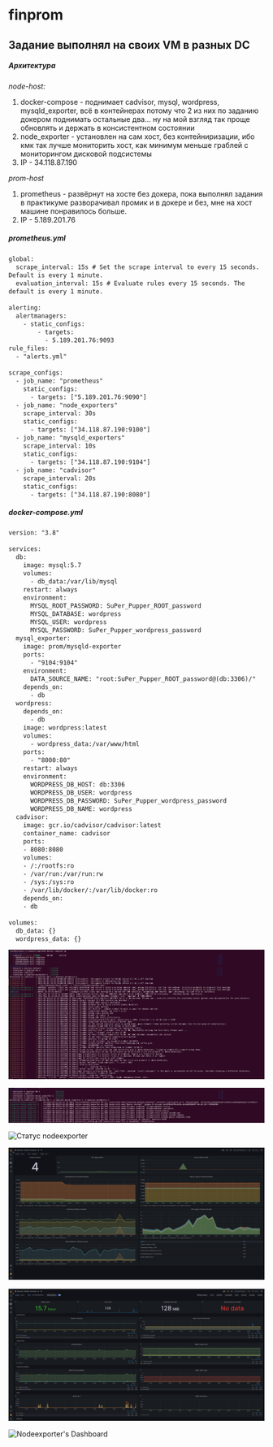 # finprom

## Задание выполнял на своих VM в разных DC

##### **Архитектура**

*node-host:*
1. docker-compose - поднимает cadvisor, mysql, wordpress, mysqld_exporter, всё в контейнерах потому что 2 из них по заданию докером поднимать остальные два... ну на мой взгляд так проще обновлять и держать в консистентном состоянии
2. node_exporter - установлен на сам хост, без контейниризации, ибо кмк так лучше мониторить хост, как минимум меньше граблей с мониторингом дисковой подсистемы
3. IP - 34.118.87.190

*prom-host*
1. prometheus - развёрнут на хосте без докера, пока выполнял задания в практикуме разворачивал промик и в докере и без, мне на хост машине понравилось больше.
2. IP - 5.189.201.76

##### **prometheus.yml**

```
global:
  scrape_interval: 15s # Set the scrape interval to every 15 seconds. Default is every 1 minute.
  evaluation_interval: 15s # Evaluate rules every 15 seconds. The default is every 1 minute.

alerting:
  alertmanagers:
    - static_configs:
        - targets:
          - 5.189.201.76:9093
rule_files:
  - "alerts.yml"

scrape_configs:
  - job_name: "prometheus"
    static_configs:
      - targets: ["5.189.201.76:9090"]
  - job_name: "node_exporters"
    scrape_interval: 30s
    static_configs:
      - targets: ["34.118.87.190:9100"]
  - job_name: "mysqld_exporters"
    scrape_interval: 10s
    static_configs:
      - targets: ["34.118.87.190:9104"]
  - job_name: "cadvisor"
    scrape_interval: 20s
    static_configs:
      - targets: ["34.118.87.190:8080"]

```

##### **docker-compose.yml**

```
version: "3.8"

services:
  db:
    image: mysql:5.7
    volumes:
      - db_data:/var/lib/mysql
    restart: always
    environment:
      MYSQL_ROOT_PASSWORD: SuPer_Pupper_ROOT_password
      MYSQL_DATABASE: wordpress
      MYSQL_USER: wordpress
      MYSQL_PASSWORD: SuPer_Pupper_wordpress_password
  mysql_exporter:
    image: prom/mysqld-exporter
    ports:
      - "9104:9104"
    environment:
      DATA_SOURCE_NAME: "root:SuPer_Pupper_ROOT_password@(db:3306)/"
    depends_on:
      - db
  wordpress:
    depends_on:
      - db
    image: wordpress:latest
    volumes:
      - wordpress_data:/var/www/html
    ports:
      - "8000:80"
    restart: always
    environment:
      WORDPRESS_DB_HOST: db:3306
      WORDPRESS_DB_USER: wordpress
      WORDPRESS_DB_PASSWORD: SuPer_Pupper_wordpress_password
      WORDPRESS_DB_NAME: wordpress
  cadvisor:
    image: gcr.io/cadvisor/cadvisor:latest
    container_name: cadvisor
    ports:
    - 8080:8080
    volumes:
    - /:/rootfs:ro
    - /var/run:/var/run:rw
    - /sys:/sys:ro
    - /var/lib/docker/:/var/lib/docker:ro
    depends_on:
    - db

volumes:
  db_data: {}
  wordpress_data: {}

```


![Лог запуска compose без mysql exporter](/images/log_compose_without_ms_exporter.png)

![Лог запуска mysql exporter](/images/log_with_ms_exporter.png)

![Статус nodeexporter](/images/log_node_exp.png)

![Cadvisor's Dashboard](/images/grafana_cadvisor.png)

![MYSQL's Dashboard](/images/grafana_ms.png)

![Nodeexporter's Dashboard](/images/grafana_nose_exp.png)
